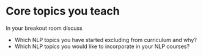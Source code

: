 # Core topics you teach

In your breakout room discuss 
- Which NLP topics you have started excluding from curriculum and why?  
- Which NLP topics you would like to incorporate in your NLP courses? 